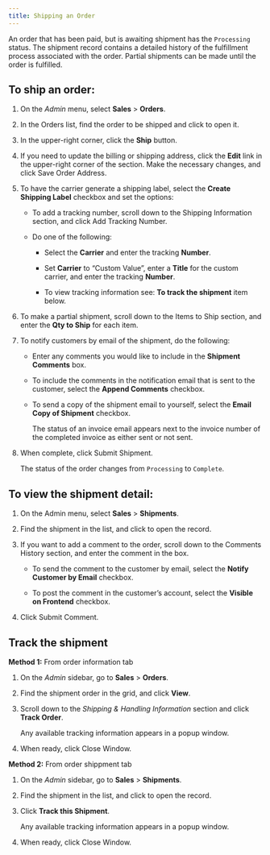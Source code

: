 ```yaml
---
title: Shipping an Order
---
```


An order that has been paid, but is awaiting shipment has the `Processing` status. The shipment record contains a detailed history of the fulfillment process associated with the order. Partial shipments can be made until the order is fulfilled.

## To ship an order:

1. On the _Admin_ menu, select **Sales** > **Orders**.

1. In the Orders list, find the order to be shipped and click to open it.

1. In the upper-right corner, click the **Ship** button.

1. If you need to update the billing or shipping address, click the **Edit** link in the upper-right corner of the section. Make the necessary changes, and click <span class="btn">Save Order Address</span>.

1. To have the carrier generate a shipping label, select the **Create Shipping Label** checkbox and set the options:

   - To add a tracking number, scroll down to the Shipping Information section, and click <span class="btn">Add Tracking Number</span>.

   - Do one of the following:

      - Select the **Carrier** and enter the tracking **Number**.

      - Set **Carrier** to “Custom Value”, enter a **Title** for the custom carrier, and enter the tracking **Number**.

      - To view tracking information see: **To track the shipment** item below.

1. To make a partial shipment, scroll down to the Items to Ship section, and enter the **Qty to Ship** for each item.

1. To notify customers by email of the shipment, do the following:

   - Enter any comments you would like to include in the **Shipment Comments** box.

   - To include the comments in the notification email that is sent to the customer, select the **Append Comments** checkbox.

   - To send a copy of the shipment email to yourself, select the **Email Copy of Shipment** checkbox.

      The status of an invoice email appears next to the invoice number of the completed invoice as either sent or not sent.

1. When complete, click <span class="btn">Submit Shipment</span>.

   The status of the order changes from `Processing` to `Complete`.

## To view the shipment detail:

1. On the Admin menu, select **Sales** > **Shipments**.

1. Find the shipment in the list, and click to open the record.

1. If you want to add a comment to the order, scroll down to the Comments History section, and enter the comment in the box.

   - To send the comment to the customer by email, select the **Notify Customer by Email** checkbox.

   - To post the comment in the customer’s account, select the **Visible on Frontend** checkbox.

1. Click <span class="btn">Submit Comment</span>.

## Track the shipment

**Method 1:** From order information tab

1. On the _Admin_ sidebar, go to **Sales** > **Orders**.

1. Find the shipment order in the grid, and click **View**.

1. Scroll down to the _Shipping & Handling Information_ section and click **Track Order**.

   Any available tracking information appears in a popup window.

1. When ready, click <span class="btn">Close Window</span>.

**Method 2:** From order shippment tab

1. On the _Admin_ sidebar, go to **Sales** > **Shipments**.

1. Find the shipment in the list, and click to open the record.

1. Click **Track this Shipment**.

   Any available tracking information appears in a popup window.

1. When ready, click <span class="btn">Close Window</span>.